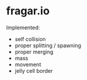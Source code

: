 # fragar.io

Implemented:
- self collision
- proper splitting / spawning
- proper merging
- mass
- movement
- jelly cell border

